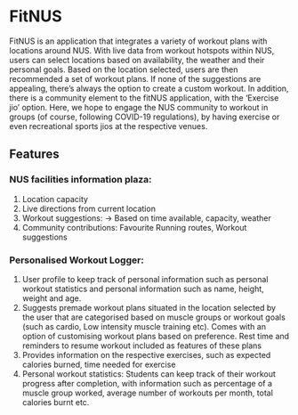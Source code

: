 # FitNUS


FitNUS is an application that integrates a variety of workout plans with locations around NUS. With live data from workout hotspots within NUS, users can select locations based on availability, the weather and their personal goals. 
Based on the location selected, users are then recommended a set of workout plans. If none of the suggestions are appealing, there’s always the option to create a custom workout. 
In addition, there is a community element to the fitNUS application, with the ‘Exercise jio’ option. Here, we hope to engage the NUS community to workout in groups (of course, following COVID-19 regulations), by having exercise or even recreational sports jios at the respective venues.

## Features

### NUS facilities information plaza:
1. Location capacity
1. Live directions from current location
1. Workout suggestions: -> Based on time available, capacity, weather
1. Community contributions: Favourite Running routes, Workout suggestions

### Personalised Workout Logger: 
1. User profile to keep track of personal information such as personal workout statistics  and personal information such as name, height, weight and age.
1. Suggests premade workout plans situated in the location selected by the user that are categorised based on muscle groups or workout goals (such as cardio, Low intensity muscle training etc). Comes with an option of customising workout plans based on preference. Rest time and reminders to resume workout included as features of these plans
1. Provides information on the respective exercises, such as expected calories burned, time needed for exercise
1. Personal workout statistics: Students can keep track of their workout progress after completion, with information such as percentage of a muscle group worked, average number of workouts per month, total calories burnt etc.



